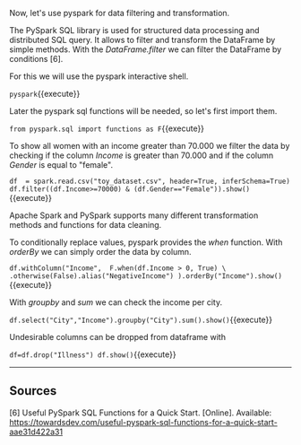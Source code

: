 Now, let's use pyspark for data filtering and transformation.

The PySpark SQL library is used for structured data processing and distributed SQL query. It allows to filter and transform the DataFrame by simple methods.
With the _DataFrame.filter_ we can filter the DataFrame by conditions [6]. 

For this we will use the pyspark interactive shell.

`pyspark`{{execute}}

Later the pyspark sql functions will be needed, so let's first import them.

`from pyspark.sql import functions as F`{{execute}}

To show all women with an income greater than 70.000 we filter the data by checking if the column _Income_ is greater than 70.000 and if the column _Gender_ is equal to "female".

`df  = spark.read.csv("toy_dataset.csv", header=True, inferSchema=True)
df.filter((df.Income>=70000) & (df.Gender=="Female")).show()`{{execute}}

Apache Spark and PySpark supports many different transformation methods and functions for data cleaning.

To conditionally replace values, pyspark provides the _when_ function. With _orderBy_ we can simply order the data by column.  

`df.withColumn("Income", 
              F.when(df.Income > 0, True) \
                .otherwise(False).alias("NegativeIncome")
              ).orderBy("Income").show()`{{execute}}

With _groupby_ and _sum_ we can check the income per city.

`df.select("City","Income").groupby("City").sum().show()`{{execute}}

Undesirable columns can be dropped from dataframe with

`df=df.drop("Illness")
df.show()`{{execute}}

---

## Sources

[6] Useful PySpark SQL Functions for a Quick Start. [Online]. Available: https://towardsdev.com/useful-pyspark-sql-functions-for-a-quick-start-aae31d422a31
